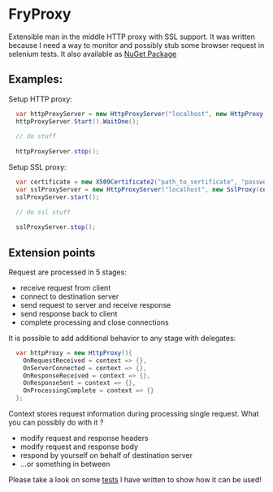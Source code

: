 FryProxy
========

Extensible man in the middle HTTP proxy with SSL support. It was written because I need a way to monitor and possibly stub some browser request in selenium tests. It also available as [NuGet Package](https://www.nuget.org/packages/FryProxy/)

## Examples:

Setup HTTP proxy:

```csharp
  var httpProxyServer = new HttpProxyServer("localhost", new HttpProxy());
  httpProxyServer.Start().WaitOne();
  
  // do stuff
  
  httpProxyServer.stop();
```

Setup SSL proxy:

```csharp
  var certificate = new X509Certificate2("path_to_sertificate", "password");
  var sslProxyServer = new HttpProxyServer("localhost", new SslProxy(certificate));
  sslProxyServer.start();
  
  // do ssl stuff
  
  sslProxyServer.stop();
```

## Extension points
Request are processed in 5 stages:
- receive request from client
- connect to destination server
- send request to server and receive response
- send response back to client
- complete processing and close connections

It is possible to add additional behavior to any stage with delegates:

```csharp
  var httpProxy = new HttpProxy(){
    OnRequestReceived = context => {},
    OnServerConnected = context => {},
    OnResponseReceived = context => {},
    OnResponseSent = context => {},
    OnProcessingComplete = context => {}
  };
```

Context stores request information during processing single request. What you can possibly do with it ?
- modify request and response headers
- modify request and response body
- respond by yourself on behalf of destination server
- ...or something in between

Please take a look on some [tests](https://github.com/eger-geger/FryProxy/blob/master/FryProxy.Tests/src/InterceptionTests.cs) I have written to show how it can be used!
